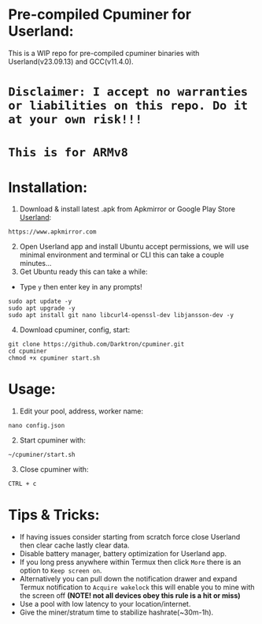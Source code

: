# Pre-compiled Cpuminer for Userland:
This is a WIP repo for pre-compiled cpuminer binaries with Userland(v23.09.13) and GCC(v11.4.0).

# **`Disclaimer: I accept no warranties or liabilities on this repo. Do it at your own risk!!!`**

# **`This is for ARMv8`**

# Installation:
1. Download & install latest .apk from Apkmirror or Google Play Store [Userland](https://www.apkmirror.com/apk/userland-technologies-incorporated/userland/userland-23-09-13-release/userland-linux-on-android-23-09-13-2-android-apk-download):
```
https://www.apkmirror.com
```
2. Open Userland app and install Ubuntu accept permissions, we will use minimal environment and terminal or CLI this can take a couple minutes...
3. Get Ubuntu ready this can take a while:
- Type `y` then enter key in any prompts!
```
sudo apt update -y
sudo apt upgrade -y
sudo apt install git nano libcurl4-openssl-dev libjansson-dev -y
```
4. Download cpuminer, config, start:
```
git clone https://github.com/Darktron/cpuminer.git
cd cpuminer
chmod +x cpuminer start.sh
```
# Usage:

1. Edit your pool, address, worker name:
```
nano config.json
```
2. Start cpuminer with:
```
~/cpuminer/start.sh
```
3. Close cpuminer with:
```
CTRL + c
```
# Tips & Tricks:
- If having issues consider starting from scratch force close Userland then clear cache lastly clear data.
- Disable battery manager, battery optimization for Userland app.
- If you long press anywhere within Termux then click `More` there is an option to `Keep screen on`.
- Alternatively you can pull down the notification drawer and expand Termux notification to `Acquire wakelock` this will enable you to mine with the screen off **(NOTE! not all devices obey this rule is a hit or miss)**
- Use a pool with low latency to your location/internet.
- Give the miner/stratum time to stabilize hashrate(~30m-1h).
